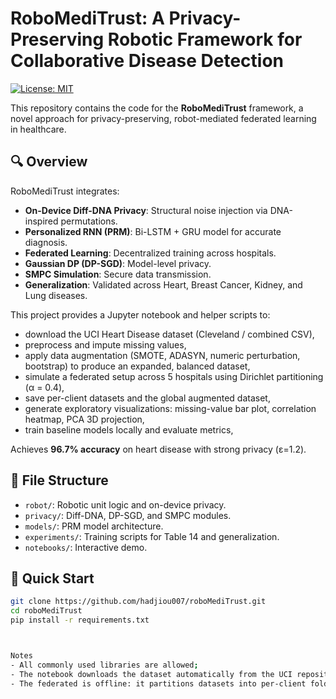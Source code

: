# RoboMediTrust: A Privacy-Preserving Robotic Framework for Collaborative Disease Detection

[![License: MIT](https://img.shields.io/badge/License-MIT-blue.svg)](LICENSE)

This repository contains the code for the **RoboMediTrust** framework, a novel approach for privacy-preserving, robot-mediated federated learning in healthcare.

## 🔍 Overview

RoboMediTrust integrates:
- **On-Device Diff-DNA Privacy**: Structural noise injection via DNA-inspired permutations.
- **Personalized RNN (PRM)**: Bi-LSTM + GRU model for accurate diagnosis.
- **Federated Learning**: Decentralized training across hospitals.
- **Gaussian DP (DP-SGD)**: Model-level privacy.
- **SMPC Simulation**: Secure data transmission.
- **Generalization**: Validated across Heart, Breast Cancer, Kidney, and Lung diseases.

This project provides a Jupyter notebook and helper scripts to:

- download the UCI Heart Disease dataset (Cleveland / combined CSV),
- preprocess and impute missing values,
- apply data augmentation (SMOTE, ADASYN, numeric perturbation, bootstrap) to produce an expanded, balanced dataset,
- simulate a federated setup across 5 hospitals using Dirichlet partitioning (α = 0.4),
- save per-client datasets and the global augmented dataset,
- generate exploratory visualizations: missing-value bar plot, correlation heatmap, PCA 3D projection,
- train baseline models locally and evaluate metrics,

Achieves **96.7% accuracy** on heart disease with strong privacy (ε=1.2).

## 📂 File Structure

- `robot/`: Robotic unit logic and on-device privacy.
- `privacy/`: Diff-DNA, DP-SGD, and SMPC modules.
- `models/`: PRM model architecture.
- `experiments/`: Training scripts for Table 14 and generalization.
- `notebooks/`: Interactive demo.

## 🚀 Quick Start

```bash
git clone https://github.com/hadjiou007/roboMediTrust.git
cd roboMediTrust
pip install -r requirements.txt



Notes
- All commonly used libraries are allowed; 
- The notebook downloads the dataset automatically from the UCI repository (or uses an alternative CSV if provided).
- The federated is offline: it partitions datasets into per-client folders and runs local training loops, then simulates FedAvg aggregation for demonstration.
